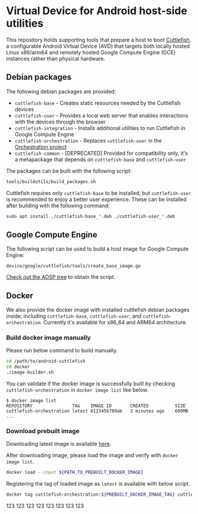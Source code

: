 # Virtual Device for Android host-side utilities

This repository holds supporting tools that prepare a host to boot
[Cuttlefish](https://source.android.com/setup/create/cuttlefish), a configurable
Android Virtual Device (AVD) that targets both locally hosted Linux x86/arm64
and remotely hosted Google Compute Engine (GCE) instances rather than physical
hardware.

## Debian packages

The following debian packages are provided:

* `cuttlefish-base` - Creates static resources needed by the Cuttlefish devices
* `cuttlefish-user` - Provides a local web server that enables interactions with
the devices through the browser
* `cuttlefish-integration` - Installs additional utilities to run Cuttlefish in
Google Compute Engine
* `cuttlefish-orchestration` - Replaces `cuttlefish-user` in the
[Orchestration project](https://github.com/google/cloud-android-orchestration)
* `cuttlefish-common` - [DEPRECATED] Provided for compatibility only, it's a
metapackage that depends on `cuttlefish-base` and `cuttlefish-user`

The packages can be built with the following script:

```bash
tools/buildutils/build_packages.sh
```

Cuttlefish requires only `cuttlefish-base` to be installed, but `cuttlefish-user`
is recommended to enjoy a better user experience. These can be installed after
building with the following command:

```bash
sudo apt install ./cuttlefish-base_*.deb ./cuttlefish-user_*.deb
```

## Google Compute Engine

The following script can be used to build a host image for Google Compute Engine:

    device/google/cuttlefish/tools/create_base_image.go

[Check out the AOSP tree](https://source.android.com/setup/build/downloading)
to obtain the script.

## Docker

We also provide the docker image with installed cuttlefish debian packages
inside; including `cuttlefish-base`, `cuttlefish-user`, and
`cuttlefish-orchestration`.
Currently it's available for x86_64 and ARM64 architecture.

### Build docker image manually

Please run below command to build manually.

```bash
cd /path/to/android-cuttlefish
cd docker
./image-builder.sh
```

You can validate if the docker image is successfully built by checking
`cuttlefish-orchestration` in `docker image list` like below.
```
$ docker image list
REPOSITORY               TAG    IMAGE ID       CREATED          SIZE
cuttlefish-orchestration latest 0123456789ab   2 minutes ago    690MB
...
```

### Download prebuilt image

Downloading latest image is available
[here](https://github.com/google/android-cuttlefish/actions/workflows/artifacts.yaml?query=event%3Apush).

After downloading image, please load the image and verify with
`docker image list`.

```bash
docker load --input ${PATH_TO_PREBUILT_DOCKER_IMAGE}
```

Registering the tag of loaded image as `latest` is available with below script.

```bash
docker tag cuttlefish-orchestration:${PREBUILT_DOCKER_IMAGE_TAG} cuttlefish-orchestration:latest
```
123
123
123
123
123
123
123
123
